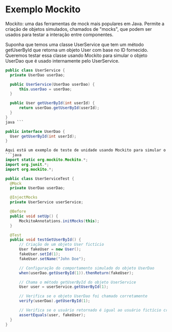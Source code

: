 # Exemplo Mockito

<p>Mockito: uma das ferramentas de mock mais populares em Java. Permite a criação de objetos simulados, chamados de "mocks", que podem ser usados para testar a interação entre componentes.<p>

  
  Suponha que temos uma classe UserService que tem um método getUserById que retorna um objeto User com base no ID fornecido. Queremos testar essa classe usando   Mockito para simular o objeto UserDao que é usado internamente pelo UserService.
  
  ```java
  public class UserService {
    private UserDao userDao;

    public UserService(UserDao userDao) {
        this.userDao = userDao;
    }

    public User getUserById(int userId) {
        return userDao.getUserById(userId);
    }
}
java ```
  
public interface UserDao {
    User getUserById(int userId);
}
  
Aqui está um exemplo de teste de unidade usando Mockito para simular o objeto UserDao:
 ```java
  import static org.mockito.Mockito.*;
import org.junit.*;
import org.mockito.*;

public class UserServiceTest {
    @Mock
    private UserDao userDao;

    @InjectMocks
    private UserService userService;

    @Before
    public void setUp() {
        MockitoAnnotations.initMocks(this);
    }

    @Test
    public void testGetUserById() {
        // Criação de um objeto User fictício
        User fakeUser = new User();
        fakeUser.setId(1);
        fakeUser.setName("John Doe");

        // Configuração do comportamento simulado do objeto UserDao
        when(userDao.getUserById(1)).thenReturn(fakeUser);

        // Chama o método getUserById do objeto UserService
        User user = userService.getUserById(1);

        // Verifica se o objeto UserDao foi chamado corretamente
        verify(userDao).getUserById(1);

        // Verifica se o usuário retornado é igual ao usuário fictício criado acima
        assertEquals(user, fakeUser);
    }
}
